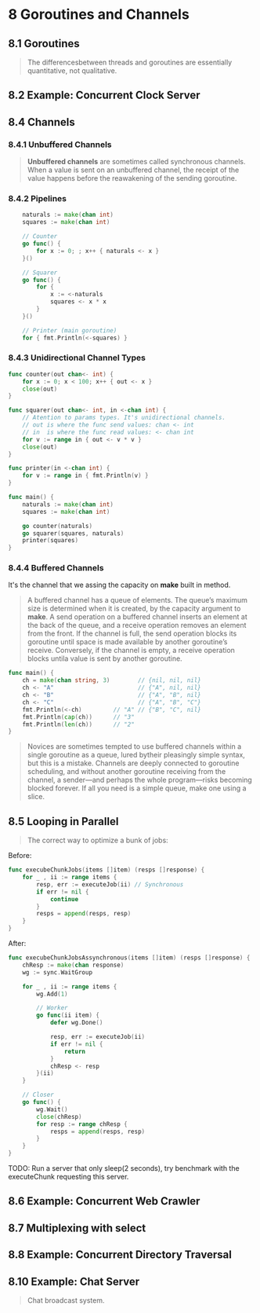 # 8 Goroutines and Channels

## 8.1 Goroutines

> The differencesbetween threads and goroutines are essentially quantitative, not qualitative.

## 8.2 Example: Concurrent Clock Server

## 8.4 Channels

### 8.4.1 Unbuffered Channels

> **Unbuffered channels** are sometimes called synchronous channels.
> When a value is sent on an unbuffered channel, the receipt of the value happens before the reawakening of the sending goroutine.

### 8.4.2 Pipelines

```go
    naturals := make(chan int)
    squares := make(chan int)

    // Counter
    go func() {
        for x := 0; ; x++ { naturals <- x }
    }()

    // Squarer
    go func() {
        for {
            x := <-naturals
            squares <- x * x
        }
    }()

    // Printer (main goroutine)
    for { fmt.Println(<-squares) }
```

### 8.4.3 Unidirectional Channel Types

```go
func counter(out chan<- int) {
    for x := 0; x < 100; x++ { out <- x }
    close(out)
}

func squarer(out chan<- int, in <-chan int) {
    // Atention to params types. It's unidirectional channels.
    // out is where the func send values: chan <- int
    // in  is where the func read values: <- chan int
    for v := range in { out <- v * v }
    close(out)
}

func printer(in <-chan int) {
    for v := range in { fmt.Println(v) }
}

func main() {
    naturals := make(chan int)
    squares := make(chan int)

    go counter(naturals)
    go squarer(squares, naturals)
    printer(squares)
}
```

### 8.4.4 Buffered Channels

It's the channel that we assing the capacity on **make** built in method.

> A buffered channel has a queue of elements.
> The queue’s maximum size is determined when it is created, by the capacity argument to **make**.
> A send operation on a buffered channel inserts an element at the back of the queue, and a receive operation removes an element from the front.
> If the channel is full, the send operation blocks its goroutine until space is made available by another goroutine’s receive.
> Conversely, if the channel is empty, a receive operation blocks untila value is sent by another goroutine.

```go
func main() {
    ch = make(chan string, 3)        // {nil, nil, nil}
    ch <- "A"                        // {"A", nil, nil}
    ch <- "B"                        // {"A", "B", nil}
    ch <- "C"                        // {"A", "B", "C"}
    fmt.Println(<-ch)         // "A" // {"B", "C", nil}
    fmt.Println(cap(ch))      // "3"
    fmt.Println(len(ch))      // "2"
}
```

> Novices are sometimes tempted to use buffered channels within a single goroutine as a queue, lured bytheir pleasingly simple syntax, but this is a mistake.
> Channels are deeply connected to goroutine scheduling, and without another goroutine receiving from the channel, a sender—and perhaps the whole program—risks becoming blocked forever.
> If all you need is a simple queue, make one using a slice.

## 8.5 Looping in Parallel

> The correct way to optimize a bunk of jobs:

Before:

```go
func execubeChunkJobs(items []item) (resps []response) {
    for _ , ii := range items {
        resp, err := executeJob(ii) // Synchronous
        if err != nil {
            continue
        }
        resps = append(resps, resp)
    }
}
```

After:

```go
func execubeChunkJobsAssynchronous(items []item) (resps []response) {
    chResp := make(chan response)
    wg := sync.WaitGroup

    for _ , ii := range items {
        wg.Add(1)

        // Worker
        go func(ii item) {
            defer wg.Done()

            resp, err := executeJob(ii)
            if err != nil {
                return
            }
            chResp <- resp
        }(ii)
    }

    // Closer
    go func() {
        wg.Wait()
        close(chResp)
        for resp := range chResp {
            resps = append(resps, resp)
        }
    }
}
```

TODO: Run a server that only sleep(2 seconds), try benchmark with the executeChunk requesting this server.

## 8.6 Example: Concurrent Web Crawler

## 8.7 Multiplexing with select

## 8.8 Example: Concurrent Directory Traversal

## 8.10 Example: Chat Server

> Chat broadcast system.
